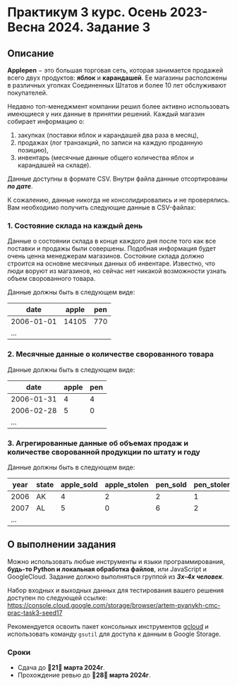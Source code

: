 # Практикум 3 курс. Осень 2023- Весна 2024. Задание 3

## Описание
**Applepen** $-$ это большая торговая сеть, которая занимается продажей всего двух продуктов: **яблок** и **карандашей**.
Ее магазины расположены в различных уголках Соединенных Штатов и более 10 лет обслуживают покупателей.

Недавно топ-менеджмент компании решил более активно использовать имеющиеся у них данные в принятии решений.
Каждый магазин собирает информацию о:

1. закупках (поставки яблок и карандашей два раза в месяц),
2. продажах (лог транзакций, по записи на каждую проданную позицию),
3. инвентарь (месячные данные общего количества яблок и карандашей на складе).

Данные доступны в формате CSV.
Внутри файла данные отсортированы ***по дате***.

К сожалению, данные никогда не консолидировались и не проверялись.
Вам необходимо получить следующие данные в CSV-файлах:

### 1. Состояние склада на каждый день
Данные о состоянии склада в конце каждого дня после того как все поставки и продажы были совершены.
Подобная информация будет очень ценна менеджерам магазинов.
Состояние склада должно строится на основне месячных данных об инвентаре.
Известно, что люди воруют из магазинов, но сейчас нет никакой возможности узнать объем сворованного товара.

Данные должны быть в следующем виде:

|date|apple|pen|
|---|---|---|
|2006-01-01|14105|770|
|...|||

### 2. Месячные данные о количестве сворованного товара

Данные должны быть в следующем виде:

|date|apple|pen|
|---|---|---|
|2006-01-31|4|4|
|2006-02-28|5|0|
|...|||


### 3. Агрегированные данные об объемах продаж и количестве сворованной продукции по штату и году

Данные должны быть в следующем виде:

|year|state|apple_sold|apple_stolen|pen_sold|pen_stolen|
|---|---|---|---|---|---|
|2006|AK|4|2|2|1
|2007|AL|5|0|6|2|
|...||||||

## О выполнении задания
Можно использовать любые инструменты и языки программирования, **будь-то Python и локальная обработка файлов**, или JavaScript и GoogleCloud.
Задание должно выполняться группой из ***3х-4х человек***.

Набор входных и выходных данных для тестирования вашего решения доступен по следующей ссылке: https://console.cloud.google.com/storage/browser/artem-pyanykh-cmc-prac-task3-seed17

Рекомендуется освоить пакет консольных инструментов [gcloud](https://cloud.google.com/sdk/gcloud/) и использовать команду `gsutil` для доступа к данным в Google Storage.

### Сроки

* Сдача до **:pill:21:pill: марта 2024г**.
* Прохождение ревью до **:pill:28:pill: марта 2024г**.


